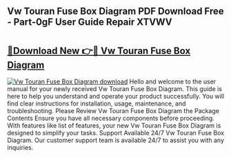 ## Vw Touran Fuse Box Diagram PDF Download Free - Part-0gF User Guide Repair XTVWV

# <h2><a href="http://dfpu5e.blite.top/?on=Vw+Touran+Fuse+Box+Diagram">🔗Download New 👉🔴 Vw Touran Fuse Box Diagram</a></h2>

[![Vw Touran Fuse Box Diagram download](https://i.imgur.com/lujVjoI.png)](http://dfpu5e.blite.top/?on=Vw+Touran+Fuse+Box+Diagram)
Hello and welcome to the user manual for your newly received Vw Touran Fuse Box Diagram. This guide is here to help you understand and operate your product successfully. You will find clear instructions for installation, usage, maintenance, and troubleshooting. Please Review Vw Touran Fuse Box Diagram the Package Contents Ensure you have all necessary components before proceeding. With features like list of features, your new Vw Touran Fuse Box Diagram is designed to simplify your tasks. Support Available 24/7 Vw Touran Fuse Box Diagram. Our customer support team is available 24/7 to assist you with any inquiries.
